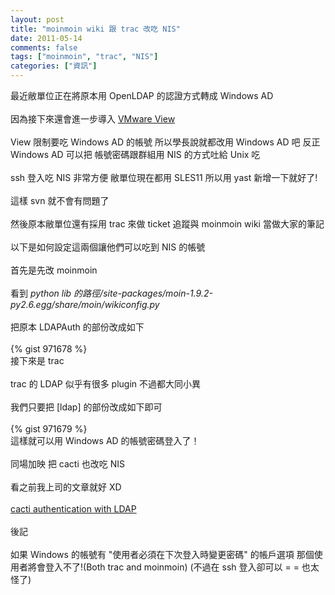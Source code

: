 ```yaml
---
layout: post
title: "moinmoin wiki 跟 trac 改吃 NIS"
date: 2011-05-14
comments: false
tags: ["moinmoin", "trac", "NIS"]
categories: ["資訊"]
---
```


最近敝單位正在將原本用 OpenLDAP 的認證方式轉成 Windows AD<br /><br />因為接下來還會進一步導入 <a href='http://www.vmware.com/tw/products/view/'>VMware View</a><br /><br />View 限制要吃 Windows AD 的帳號 所以學長說就都改用 Windows AD 吧 反正 Windows AD 可以把 帳號密碼跟群組用 NIS 的方式吐給 Unix 吃<br /><br />ssh 登入吃 NIS 非常方便 敝單位現在都用 SLES11 所以用 yast 新增一下就好了!<br /><br />這樣 svn 就不會有問題了<br /><br />然後原本敝單位還有採用 trac 來做 ticket 追蹤與 moinmoin wiki 當做大家的筆記<br /><br />以下是如何設定這兩個讓他們可以吃到 NIS 的帳號<br /><!--more--><br />首先是先改 moinmoin<br /><br />看到 <em>python lib 的路徑/site-packages/moin-1.9.2-py2.6.egg/share/moin/wikiconfig.py</em><br /><br />把原本 LDAPAuth 的部份改成如下<br /><br />{% gist 971678 %}<br />接下來是 trac<br /><br />trac 的 LDAP 似乎有很多 plugin 不過都大同小異<br /><br />我們只要把 [ldap] 的部份改成如下即可<br /><br />{% gist 971679 %}<br />這樣就可以用 Windows AD 的帳號密碼登入了！<br /><br />同場加映 把 cacti 也改吃 NIS<br /><br />看之前我上司的文章就好 XD<br /><br /><a href="http://blog.xuite.net/misgarlic/weblogic/45065527">cacti authentication with LDAP</a><br /><br />後記<br /><br />如果 Windows 的帳號有 "使用者必須在下次登入時變更密碼" 的帳戶選項  那個使用者將會登入不了!(Both trac and moinmoin) (不過在 ssh 登入卻可以 = = 也太怪了)
